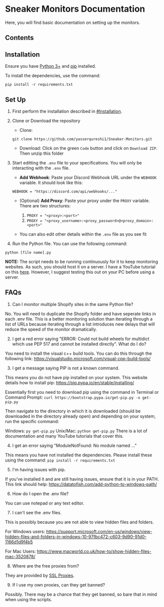 # Sneaker Monitors Documentation

Here, you will find basic documentation on setting up the monitors.

## Contents


## Installation
Ensure you have [Python 3+](https://www.python.org/downloads/) and [pip](https://pip.pypa.io/en/stable/installing/) installed. 

To install the dependencies, use the command:
```
pip install -r requirements.txt
```

## Set Up

1. First perform the installation described in [#Installation](#installation).

2. Clone or Download the repository
    - Clone:
    ```
    git clone https://github.com/yasserqureshi1/Sneaker-Monitors.git
    ```
    - Download: Click on the green `Code` button and click on `Download ZIP`. Then unzip this folder
    
3. Start editting the `.env` file to your specifications. You will only be interacting with the ```.env``` file.
    - **Add Webhook**: Paste your Discord Webhook URL under the `WEBHOOK` variable. It should look like this:
    ```
    WEBHOOK = "https://discord.com/api/webhooks/..."
    ```
    - (Optional) **Add Proxy**: Paste your proxy under the `PROXY` variable. There are two structures:

        1. ```PROXY = "<proxy>:<port>"``` 
        2. ```PROXY = "<proxy_username>:<proxy_password>@<proxy_domain>:<port>"```
    - You can also edit other details within the `.env` file as you see fit

4. Run the Python file. You can use the following command:
  ```
  python [file name].py
  ```

**NOTE:** The script needs to be running continuously for it to keep monitoring websites. As such, you should host it on a server. I have a YouTube tutorial on this [here](https://youtu.be/nmUSSlt4JKk). However, I suggest testing this out on your PC before using a server.
    

## FAQs

1. Can I monitor multiple Shopify sites in the same Python file?

No. You will need to duplicate the Shopify folder and have seperate links in each .env file. 
This is a better monitoring solution than iterating through a list of URLs because iterating through a list introduces new delays that will reduce the speed of the monitor dramatically.

2. I get a red error saying "ERROR: Could not build wheels for multidict which use PEP 517 and cannot be installed directly". What do I do?

You need to install the visual c++ build tools. You can do this through the following link: https://visualstudio.microsoft.com/visual-cpp-build-tools/

3. I get a message saying PIP is not a known command.

This means you do not have pip installed on your system. This website details how to install pip: https://pip.pypa.io/en/stable/installing/

Essentially first you need to download pip using the command in Terminal or Command Prompt:
```curl https://bootstrap.pypa.io/get-pip.py -o get-pip.py```

Then navigate to the directory in which it is downloaded (should be downloaded in the directory already open) and depending on your system, run the specific command:

Windows: ```py get-pip.py```
Unix/Mac: ```python get-pip.py```
There is a lot of documentation and many YouTube tutorials that cover this.

4. I get an error saying "ModuleNotFound: No module named ..."

This means you have not installed the dependencies. Please install these using the command:
```pip install -r requirements.txt```

5. I'm having issues with pip.

If you've installed it and are still having issues, ensure that it is in your PATH. This link should help: https://datatofish.com/add-python-to-windows-path/

6. How do I open the .env file?

You can use notepad or any text editor.

7. I can't see the .env files.

This is possibly because you are not able to view hidden files and folders.

For Windows users:
https://support.microsoft.com/en-us/windows/view-hidden-files-and-folders-in-windows-10-97fbc472-c603-9d90-91d0-1166d1d9f4b5

For Mac Users:
https://www.macworld.co.uk/how-to/show-hidden-files-mac-3520878/

8. Where are the free proxies from?

They are provided by [SSL Proxies](https://www.sslproxies.org/). 

9. If I use my own proxies, can they get banned?

Possibly. There may be a chance that they get banned, so bare that in mind when using the scripts.

